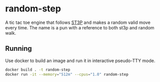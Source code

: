 # random-step

A tic tac toe engine that follows [ST3P](https://github.com/artfuldev/st3p) and
makes a random valid move every time. The name is a pun with a reference to both
st3p and random walk.

## Running

Use docker to build an image and run it in interactive pseudo-TTY mode.

```sh
docker build . -t random-step
docker run -it --memory="512m" --cpus="1.0" random-step
```
